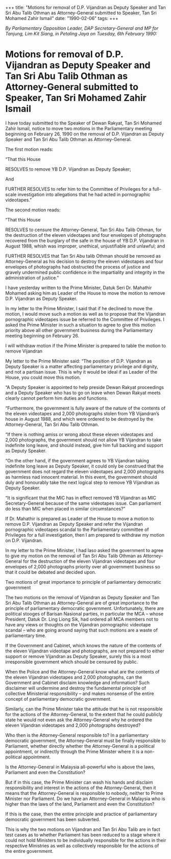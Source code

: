 +++ 
title: "Motions for removal of D.P. Vijandran as Deputy Speaker and Tan Sri Abu Talib Othman as Attorney-General submitted to Speaker, Tan Sri Mohamed Zahir Ismail"
date: "1990-02-06"
tags:
+++

_By Parliamentary Opposition Leader, DAP Secretary-General and MP for Tanjung, Lim Kit Siang, in Petaling Jaya on Tuesday, 6th February 1990:_

# Motions for removal of D.P. Vijandran as Deputy Speaker and Tan Sri Abu Talib Othman as Attorney-General submitted to Speaker, Tan Sri Mohamed Zahir Ismail

I have today submitted to the Speaker of Dewan Rakyat, Tan Sri Mohamed Zahir Ismail, notice to move two motions in the Parliamentary meeting beginning on February 26, 1990 on the removal of D.P. Vijandran as Deputy Speaker and Tan Sri Abu Talib Othman as Attorney-General.</u>

The first motion reads:

“That this House

RESOLVES to remove YB D.P. Vijandran as Deputy Speaker;

And

FURTHER RESOLVES to refer him to the Committee of Privileges for a full-scale investigation into allegations that he had acted in pornographic videotapes.”

The second motion reads:

“That this House

RESOLVES to censure the Attorney-General, Tan Sri Abu Talib Othman, for the destruction of the eleven videotapes and four envelopes of photographs recovered from the burglary of the safe in the house of YB D.P. Vijandran in August 1988, whish was improper, unethical, unjustifiable and unlawful; and

FURTHER RESOLVES that Tan Sri Abu talib Othman should be removed as Attorney-General as his decision to destroy the eleven videotapes and four envelopes of photographs had obstructed the process of justice and gravely undermined public confidence in the impartiality and integrity in the administration of justice.”

I have yesterday written to the Prime Minister, Datuk Seri Dr. Mahathir Mohamed asking him as Leader of the House to move the motion to remove D.P. Vijandran as Deputy Speaker.

In my letter to the Prime Minister, I said that if he declined to move the motion, I would move such a motion as well as to propose that the Vijandran pornographic videotapes issue be referred to the Committee of Privileges. I asked the Prime Minister in such a situation to agree to give this motion priority above all other government business during the Parliamentary meeting beginning on February 26.

I will withdraw motion if the Prime Minister is prepared to table the motion to remove Vijandran

My letter to the Prime Minister said: “The position of D.P. Vijandran as Deputy Speaker is a matter affecting parliamentary privilege and dignity, and not a partisan issue. This is why it would be ideal if as Leader of the House, you could move this motion.

“A Deputy Speaker is appointed to help preside Dewan Rakyat proceedings and a Deputy Speaker who has to go on leave when Dewan Rakyat meets clearly cannot perform him duties and functions.

“Furthermore, the government is fully aware of the nature of the contents of the eleven videotapes and 2,000 photographs stolen from YB Vijandran’s house in August 1988, and which were ordered to be destroyed by the Attorney-General, Tan Sri Abu Talib Othman.

“If there is nothing amiss or wrong about these eleven videotapes and 2,000 photographs, the government should not allow YB Vijandran to take indefinite long leave, and should instead, give him full backing and support as Deputy Speaker.

“On the other hand, if the government agrees to YB Vijandran taking indefinite long leave as Deputy Speaker, it could only be construed that the government does not regard the eleven videotapes and 2,000 photographs as harmless nad innocent material. In this event, the government should duly and honourably take the next logical step to remove YB Vijandran as Deputy Speaker.

“It is significant that the MIC has in effect removed YB Vijandran as MIC Secretary-General because of the same videotapes issue. Can parliament do less than MIC when placed in similar circumstances?”

If Dr. Mahathir is prepared as Leader of the House to move a motion to remove D.P. Vijandran as Deputy Speaker and refer the Vijandran pornographic videotapes scandal to the Parliamentary committee of Privileges for a full investigation, then I am prepared to withdraw my motion on D.P. Vijandran.

In my letter to the Prime Minister, I had laso asked the government to agree to give my motion on the removal of Tan Sri Abu Talib Othman as Attorney-General for the destruction of the eleven Vijandran videotapes and four envelopes of 2,000 photographs priority over all government business so that it could be debated and decided upon.

Two motions of great importance to principle of parliamentary democratic government

The two motions on the removal of Vijandran as Deputy Speaker and Tan Sri Abu Talib Othman as Attorney-General are of great importance to the principle of parliamentary democratic government. Unfortunately, there are political stooges of Barisan Nasional parties, in particular the MCA – whose President, Datuk Dr. Ling Liong Sik, had ordered all MCA members not to have any views or thoughts on the Vijandran pornographic videotape scandal – who are going around saying that such motions are a waste of parliamentary time.

If the Government and Cabinet, which knows the nature of the contents of the eleven Vijandran videotape and photographs, are not prepared to either support or remove Vijandran as Deputy Speaker, surely this is a most irresponsible government which should be censured by public.

When the Police and the Attorney-General know what are the contents of the eleven Vijandran videotapes and 2,000 photographs, can the Government and Cabinet disclaim knowledge and information? Such disclaimer will undermine and destroy the fundamental principle of collective Ministerial responsibility – and makes nonsense of the entire concept of parliamentary democratic government.

Similarly, can the Prime Minister take the attitude that he is not responsible for the actions of the Attorney-General, to the extent that he could publicly state he would not even ask the Attorney-General why he ordered the eleven Vijandran videotapes and 2,000 photographs destroyed?

Who then is the Attorney-General responsible to? In a parliamentary democratic government, the Attorney-General must be finally responsible to Parliament, whether directly whether the Attorney-General is a political appointment, or indirectly through the Prime Minister where it is a non-political appointment.

Is the Attorney-General in Malaysia all-powerful who is above the laws, Parliament and even the Constitution?

But if in this case, the Prime Minister can wash his hands and disclaim responsibility and interest in the actions of the Attorney-General, then it means that the Attorney-General is responsible to nobody, neither to Prime Minister nor Parliament. Do we have an Attorney-General in Malaysia who is higher than the laws of the land, Parliament and even the Constitution?

If this is the case, then the entire principle and practice of parliamentary democratic government has been subverted.

This is why the two motions on Vijandran and Tan Sri Abu Talib are in fact test cases as to whether Parliament has been reduced to a stage where it could not hold Ministers to be individually responsible for the actions in their respective Ministries as well as collectively responsible for the actions of the entire government.
 
